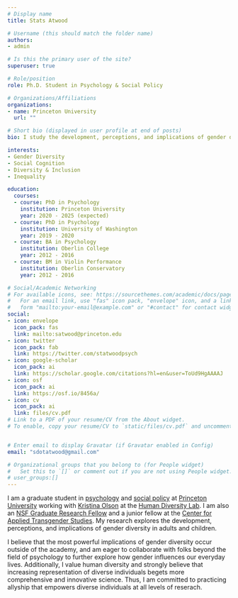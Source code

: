 ```yaml
---
# Display name
title: Stats Atwood

# Username (this should match the folder name)
authors:
- admin

# Is this the primary user of the site?
superuser: true

# Role/position
role: Ph.D. Student in Psychology & Social Policy

# Organizations/Affiliations
organizations:
- name: Princeton University
  url: ""

# Short bio (displayed in user profile at end of posts)
bio: I study the development, perceptions, and implications of gender diversity.

interests:
- Gender Diversity
- Social Cognition
- Diversity & Inclusion
- Inequality

education:
  courses:
  - course: PhD in Psychology
    institution: Princeton University
    year: 2020 - 2025 (expected)
  - course: PhD in Psychology
    institution: University of Washington
    year: 2019 - 2020
  - course: BA in Psychology 
    institution: Oberlin College
    year: 2012 - 2016
  - course: BM in Violin Performance 
    institution: Oberlin Conservatory
    year: 2012 - 2016

# Social/Academic Networking
# For available icons, see: https://sourcethemes.com/academic/docs/page-builder/#icons
#   For an email link, use "fas" icon pack, "envelope" icon, and a link in the
#   form "mailto:your-email@example.com" or "#contact" for contact widget.
social:
- icon: envelope
  icon_pack: fas
  link: mailto:satwood@princeton.edu
- icon: twitter
  icon_pack: fab
  link: https://twitter.com/statwoodpsych
- icon: google-scholar
  icon_pack: ai
  link: https://scholar.google.com/citations?hl=en&user=ToUd9HgAAAAJ
- icon: osf
  icon_pack: ai
  link: https://osf.io/8456a/
- icon: cv
  icon_pack: ai
  link: files/cv.pdf
# Link to a PDF of your resume/CV from the About widget.
# To enable, copy your resume/CV to `static/files/cv.pdf` and uncomment the lines below.


# Enter email to display Gravatar (if Gravatar enabled in Config)
email: "sdotatwood@gmail.com"

# Organizational groups that you belong to (for People widget)
#   Set this to `[]` or comment out if you are not using People widget.
# user_groups:[]
---
```


I am a graduate student in <a href="https://psych.princeton.edu/">psychology</a> and <a href="https://jdp.princeton.edu/">social policy</a> at <a href="https://www.princeton.edu/">Princeton University</a> working with <a href="https://psych.princeton.edu/person/kristina-olson">Kristina Olson</a> at the <a href="https://hudl.princeton.edu/">Human Diversity Lab</a>. I am also an <a href="https://www.nsfgrfp.org/">NSF Graduate Research Fellow</a> and a junior fellow at the <a href="https://www.appliedtransstudies.org/">Center for Applied Transgender Studies</a>. My research explores the development, perceptions, and implications of gender diversity in adults and children. 

I believe that the most powerful implications of gender diversity occur outside of the academy, and am eager to collaborate with folks beyond the field of psychology to further explore how gender influences our everyday lives. Additionally, I value human diversity and strongly believe that increasing representation of diverse individuals begets more comprehensive and innovative science. Thus, I am committed to practicing allyship that empowers diverse individuals at all levels of reserach. 
